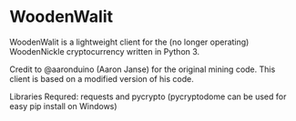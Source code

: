 # WoodenWalit
WoodenWalit is a lightweight client for the (no longer operating) WoodenNickle cryptocurrency written in Python 3.

Credit to @aaronduino (Aaron Janse) for the original mining code. This client is based on a modified version of his code.

Libraries Requred: requests and pycrypto (pycryptodome can be used for easy pip install on Windows)
